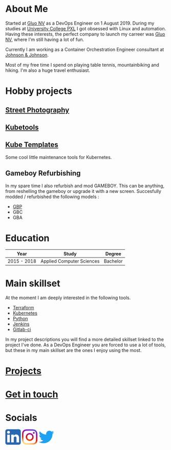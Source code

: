 # About Me

Started at [Gluo NV](http://www.gluo.be) as a DevOps Engineer on 1 August 2019. During my studies at [University College PXL](https://www.pxl.be)
I got obsessed with Linux and automation. Having these interests, the perfect company to launch my carreer was [Gluo NV](http://www.gluo.be), where I'm still having a lot of
fun.

Currently I am working as a Container Orchestration Engineer consultant
at [Johnson & Johnson](https://www.jnj.com).  

Most of my free time I spend on playing table tennis, mountainbiking and hiking. I'm also a huge travel enthusiast.  

# Hobby projects

## [Street Photography](pages/hobbyprojects/photo.md)

## [Kubetools](pages/hobbyprojects/kubetools.md)

## [Kube Templates](pages/hobbyprojects/kubetemplates.md)

Some cool little maintenance tools for Kubernetes.

## Gameboy Refurbishing 

In my spare time I also refurbish and mod GAMEBOY. This can be anything, 
from reshelling the gameboy or upgrade it with a new screen. Succesfully modded / 
refurbished the following models : 

* [GBP](pages/hobbyprojects/gbp.md)
* GBC 
* GBA 

# Education

| Year            | Study                     | Degree    |
|:---------------:|:-------------------------:|:---------:|
| 2015 - 2018     | Applied Computer Sciences | Bachelor  |


# Main skillset

At the moment I am deeply interested in the following tools.

* [Terraform](https://www.terraform.io)
* [Kubernetes](https://kubernetes.io)
* [Python](https://www.python.org)
* [Jenkins](https://jenkins.io)
* [Gitlab-ci](https://about.gitlab.com/product/continuous-integration/)

In my project descriptions you will find a more detailed skillset linked to the
project I've done. As a DevOps Engineer you are forced to use a lot of tools, but
these in my main skillset are the ones I enjoy using the most.

# [Projects](pages/projects.md)

# [Get in touch](pages/contact.md)

# Socials

[<img src="/images/linkedin.png">](https://www.linkedin.com/in/jorisjamers/) [<img src="/images/instagram.png">](https://www.instagram.com/jorisjamers/) [<img src="/images/twitter.png">](https://twitter.com/jorisjamers)




